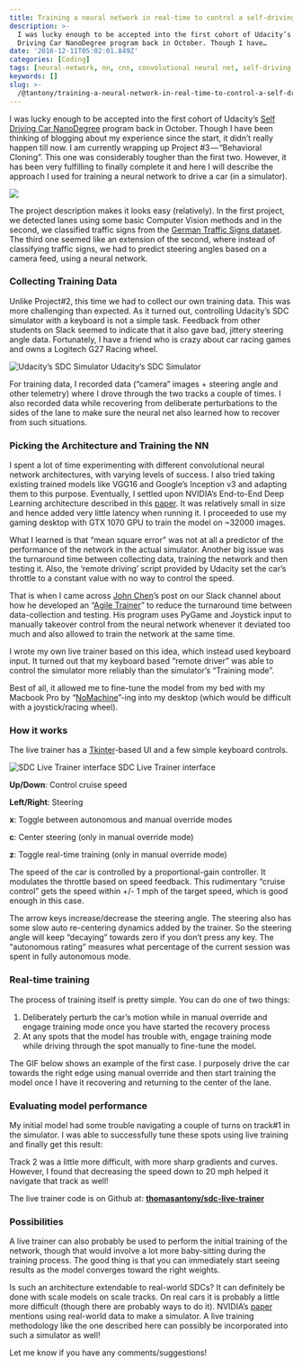 ```yaml
---
title: Training a neural network in real-time to control a self-driving car
description: >-
  I was lucky enough to be accepted into the first cohort of Udacity’s Self
  Driving Car NanoDegree program back in October. Though I have…
date: '2016-12-11T05:02:01.849Z'
categories: [Coding]
tags: [neural-network, nn, cnn, convolutional neural net, self-driving car, sdc, udacity]
keywords: []
slug: >-
  /@tantony/training-a-neural-network-in-real-time-to-control-a-self-driving-car-9ee5654978b7
---
```


I was lucky enough to be accepted into the first cohort of Udacity’s [Self Driving Car NanoDegree](http://www.udacity.com/drive) program back in October. Though I have been thinking of blogging about my experience since the start, it didn’t really happen till now. I am currently wrapping up Project #3 — “Behavioral Cloning”. This one was considerably tougher than the first two. However, it has been very fulfilling to finally complete it and here I will describe the approach I used for training a neural network to drive a car (in a simulator).

![](/images/medium/1__0ahKkWS__pXY6ktIJMLptgg.png)

The project description makes it looks easy (relatively). In the first project, we detected lanes using some basic Computer Vision methods and in the second, we classified traffic signs from the [German Traffic Signs dataset](http://benchmark.ini.rub.de/?section=gtsdb&subsection=news). The third one seemed like an extension of the second, where instead of classifying traffic signs, we had to predict steering angles based on a camera feed, using a neural network.

### Collecting Training Data

Unlike Project#2, this time we had to collect our own training data. This was more challenging than expected. As it turned out, controlling Udacity’s SDC simulator with a keyboard is not a simple task. Feedback from other students on Slack seemed to indicate that it also gave bad, jittery steering angle data. Fortunately, I have a friend who is crazy about car racing games and owns a Logitech G27 Racing wheel.

![Udacity’s SDC Simulator](/images/medium/1__HPYURL9VsoLEBJ68iYK__xg.png)
Udacity’s SDC Simulator

For training data, I recorded data (“camera” images + steering angle and other telemetry) where I drove through the two tracks a couple of times. I also recorded data while recovering from deliberate perturbations to the sides of the lane to make sure the neural net also learned how to recover from such situations.

### Picking the Architecture and Training the NN

I spent a lot of time experimenting with different convolutional neural network architectures, with varying levels of success. I also tried taking existing trained models like VGG16 and Google’s Inception v3 and adapting them to this purpose. Eventually, I settled upon NVIDIA’s End-to-End Deep Learning architecture described in this [paper](http://images.nvidia.com/content/tegra/automotive/images/2016/solutions/pdf/end-to-end-dl-using-px.pdf). It was relatively small in size and hence added very little latency when running it. I proceeded to use my gaming desktop with GTX 1070 GPU to train the model on ~32000 images.

What I learned is that “mean square error” was not at all a predictor of the performance of the network in the actual simulator. Another big issue was the turnaround time between collecting data, training the network and then testing it. Also, the ‘remote driving’ script provided by Udacity set the car’s throttle to a constant value with no way to control the speed.

That is when I came across [John Chen](https://medium.com/u/8a1f0a75e0b5)’s post on our Slack channel about how he developed an “[Agile Trainer](https://github.com/diyjac/AgileTrainer)” to reduce the turnaround time between data-collection and testing. His program uses PyGame and Joystick input to manually takeover control from the neural network whenever it deviated too much and also allowed to train the network at the same time.

I wrote my own live trainer based on this idea, which instead used keyboard input. It turned out that my keyboard based “remote driver” was able to control the simulator more reliably than the simulator’s “Training mode”.

Best of all, it allowed me to fine-tune the model from my bed with my Macbook Pro by “[NoMachine](https://www.nomachine.com/)”-ing into my desktop (which would be difficult with a joystick/racing wheel).

### **How it works**

The live trainer has a [Tkinter](https://docs.python.org/3/library/tk.html)\-based UI and a few simple keyboard controls.

![SDC Live Trainer interface](/images/medium/1__kW5kXDzFkn4DCDoIn4hZsg.png)
SDC Live Trainer interface

**Up/Down**: Control cruise speed

**Left/Right**: Steering

**x**: Toggle between autonomous and manual override modes

**c**: Center steering (only in manual override mode)

**z**: Toggle real-time training (only in manual override mode)

The speed of the car is controlled by a proportional-gain controller. It modulates the throttle based on speed feedback. This rudimentary “cruise control” gets the speed within +/- 1 mph of the target speed, which is good enough in this case.

The arrow keys increase/decrease the steering angle. The steering also has some slow auto re-centering dynamics added by the trainer. So the steering angle will keep “decaying” towards zero if you don’t press any key. The “autonomous rating” measures what percentage of the current session was spent in fully autonomous mode.

### Real-time training

The process of training itself is pretty simple. You can do one of two things:

1.  Deliberately perturb the car’s motion while in manual override and engage training mode once you have started the recovery process
2.  At any spots that the model has trouble with, engage training mode while driving through the spot manually to fine-tune the model.

The GIF below shows an example of the first case. I purposely drive the car towards the right edge using manual override and then start training the model once I have it recovering and returning to the center of the lane.

### Evaluating model performance

My initial model had some trouble navigating a couple of turns on track#1 in the simulator. I was able to successfully tune these spots using live training and finally get this result:

Track 2 was a little more difficult, with more sharp gradients and curves. However, I found that decreasing the speed down to 20 mph helped it navigate that track as well!

The live trainer code is on Github at: [**thomasantony/sdc-live-trainer**](https://github.com/thomasantony/sdc-live-trainer)

### Possibilities

A live trainer can also probably be used to perform the initial training of the network, though that would involve a lot more baby-sitting during the training process. The good thing is that you can immediately start seeing results as the model converges toward the right weights.

Is such an architecture extendable to real-world SDCs? It can definitely be done with scale models on scale tracks. On real cars it is probably a little more difficult (though there are probably ways to do it). NVIDIA’s [paper](http://images.nvidia.com/content/tegra/automotive/images/2016/solutions/pdf/end-to-end-dl-using-px.pdf) mentions using real-world data to make a simulator. A live training methodology like the one described here can possibly be incorporated into such a simulator as well!

Let me know if you have any comments/suggestions!
